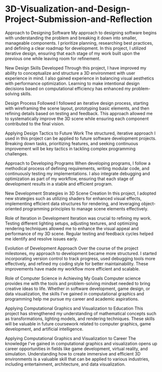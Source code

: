 # 3D-Visualization-and-Design-Project-Submission-and-Reflection
Approach to Designing Software
My approach to designing software begins with understanding the problem and breaking it down into smaller, manageable components. I prioritize planning, researching best practices, and defining a clear roadmap for development. In this project, I utilized iterative design, ensuring that each stage of my work built upon the previous one while leaving room for refinement.

New Design Skills Developed
Through this project, I have improved my ability to conceptualize and structure a 3D environment with user experience in mind. I also gained experience in balancing visual aesthetics with performance optimization. Learning to make intentional design decisions based on computational efficiency has enhanced my problem-solving skills.

Design Process Followed
I followed an iterative design process, starting with wireframing the scene layout, prototyping basic elements, and then refining details based on testing and feedback. This approach allowed me to systematically improve the 3D scene while ensuring each component contributed to the final vision.

Applying Design Tactics to Future Work
The structured, iterative approach I used in this project can be applied to future software development projects. Breaking down tasks, prioritizing features, and seeking continuous improvement will be key tactics in tackling complex programming challenges.

Approach to Developing Programs
When developing programs, I follow a methodical process of defining requirements, writing modular code, and continuously testing my implementations. I also integrate debugging and optimization as part of my workflow, ensuring that each stage of development results in a stable and efficient program.

New Development Strategies in 3D Scene Creation
In this project, I adopted new strategies such as utilizing shaders for enhanced visual effects, implementing efficient data structures for rendering, and leveraging object-oriented programming principles to manage scene elements effectively.

Role of Iteration in Development
Iteration was crucial to refining my work. Testing different lighting setups, adjusting textures, and optimizing rendering techniques allowed me to enhance the visual appeal and performance of my 3D scene. Regular testing and feedback cycles helped me identify and resolve issues early.

Evolution of Development Approach
Over the course of the project milestones, my approach to development became more structured. I started incorporating version control to track progress, used debugging tools more effectively, and refined my coding style for better maintainability. These improvements have made my workflow more efficient and scalable.

Role of Computer Science in Achieving My Goals
Computer science provides me with the tools and problem-solving mindset needed to bring creative ideas to life. Whether in software development, game design, or data visualization, the skills I’ve gained in computational graphics and programming help me pursue my career and academic aspirations.

Applying Computational Graphics and Visualization to Education
This project has strengthened my understanding of mathematical concepts such as transformations, lighting models, and rendering techniques. These skills will be valuable in future coursework related to computer graphics, game development, and artificial intelligence.

Applying Computational Graphics and Visualization to Career
The knowledge I’ve gained in computational graphics and visualization opens up career opportunities in fields like game development, virtual reality, and simulation. Understanding how to create immersive and efficient 3D environments is a valuable skill that can be applied to various industries, including entertainment, architecture, and data visualization.
